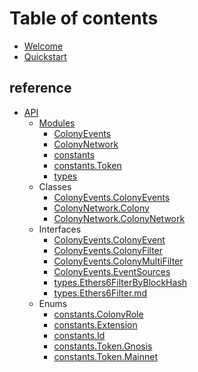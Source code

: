 # Table of contents

* [Welcome](README.md)
* [Quickstart](Quickstart.md)

## reference

* [API](reference/api/README.md)
  * [Modules](reference/api/modules.md)
    * [ColonyEvents](reference/api/modules/ColonyEvents.md)
    * [ColonyNetwork](reference/api/modules/ColonyNetwork.md)
    * [constants](reference/api/modules/constants.md)
    * [constants.Token](reference/api/modules/constants.Token.md)
    * [types](reference/api/modules/types.md)
  * Classes
    * [ColonyEvents.ColonyEvents](reference/api/classes/ColonyEvents.ColonyEvents-1.md)
    * [ColonyNetwork.Colony](reference/api/classes/ColonyNetwork.Colony.md)
    * [ColonyNetwork.ColonyNetwork](reference/api/classes/ColonyNetwork.ColonyNetwork-1.md)
  * Interfaces
    * [ColonyEvents.ColonyEvent](reference/api/interfaces/ColonyEvents.ColonyEvent.md)
    * [ColonyEvents.ColonyFilter](reference/api/interfaces/ColonyEvents.ColonyFilter.md)
    * [ColonyEvents.ColonyMultiFilter](reference/api/interfaces/ColonyEvents.ColonyMultiFilter.md)
    * [ColonyEvents.EventSources](reference/api/interfaces/ColonyEvents.EventSources.md)
    * [types.Ethers6FilterByBlockHash](reference/api/interfaces/types.Ethers6FilterByBlockHash.md)
    * [types.Ethers6Filter.md](reference/api/interfaces/types.Ethers6Filter.md)
  * Enums
    * [constants.ColonyRole](reference/api/enums/constants.ColonyRole.md)
    * [constants.Extension](reference/api/enums/constants.Extension.md)
    * [constants.Id](reference/api/enums/constants.Id.md)
    * [constants.Token.Gnosis](reference/api/enums/constants.Tokens.Gnosis.md)
    * [constants.Token.Mainnet](reference/api/enums/constants.Tokens.Mainnet.md)
